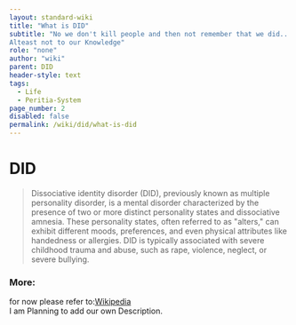 ```yaml
---
layout: standard-wiki
title: "What is DID"
subtitle: "No we don't kill people and then not remember that we did...
Alteast not to our Knowledge"
role: "none"
author: "wiki"
parent: DID
header-style: text
tags:
  - Life
  - Peritia-System
page_number: 2
disabled: false
permalink: /wiki/did/what-is-did
---
```


# DID 
>Dissociative identity disorder (DID), previously known as multiple personality disorder, is a mental disorder characterized by the presence of two or more distinct personality states and dissociative amnesia. These personality states, often referred to as "alters," can exhibit different moods, preferences, and even physical attributes like handedness or allergies. DID is typically associated with severe childhood trauma and abuse, such as rape, violence, neglect, or severe bullying.

### More:
for now please refer to:[Wikipedia](https://en.wikipedia.org/wiki/Dissociative_identity_disorder)  
I am Planning to add our own Description.